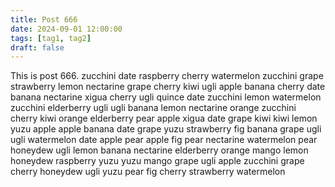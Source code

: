 ```yaml
---
title: Post 666
date: 2024-09-01 12:00:00
tags: [tag1, tag2]
draft: false
---
```

This is post 666.
zucchini
date
raspberry
cherry
watermelon
zucchini
grape
strawberry
lemon
nectarine
grape
cherry
kiwi
ugli
apple
banana
cherry
date
banana
nectarine
xigua
cherry
ugli
quince
date
zucchini
lemon
watermelon
zucchini
elderberry
ugli
ugli
banana
lemon
nectarine
orange
zucchini
cherry
kiwi
orange
elderberry
pear
apple
xigua
date
grape
kiwi
kiwi
lemon
yuzu
apple
apple
banana
date
grape
yuzu
strawberry
fig
banana
grape
ugli
ugli
watermelon
date
apple
pear
apple
fig
pear
nectarine
watermelon
pear
honeydew
ugli
lemon
banana
nectarine
elderberry
orange
mango
lemon
honeydew
raspberry
yuzu
yuzu
mango
grape
ugli
apple
zucchini
grape
cherry
honeydew
ugli
yuzu
pear
fig
cherry
strawberry
watermelon
